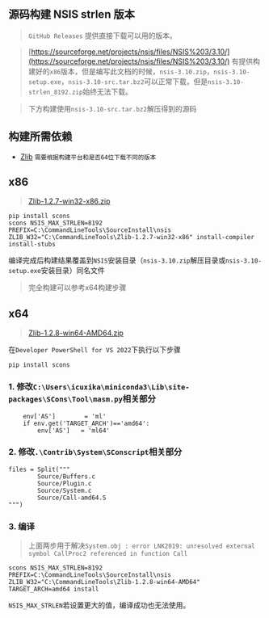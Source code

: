 ## 源码构建 NSIS strlen 版本
> `GitHub Releases` 提供直接下载可以用的版本。

> [https://sourceforge.net/projects/nsis/files/NSIS%203/3.10/](https://sourceforge.net/projects/nsis/files/NSIS%203/3.10/) 有提供构建好的`x86`版本，但是编写此文档的时候，`nsis-3.10.zip`，`nsis-3.10-setup.exe`，`nsis-3.10-src.tar.bz2`可以正常下载，但是`nsis-3.10-strlen_8192.zip`始终无法下载。

> 下方构建使用`nsis-3.10-src.tar.bz2`解压得到的源码

## 构建所需依赖
- [Zlib](https://nsis.sourceforge.io/Zlib) `需要根据构建平台和是否64位下载不同的版本`


## x86
> [Zlib-1.2.7-win32-x86.zip](https://nsis.sourceforge.io/mediawiki/images/c/ca/Zlib-1.2.7-win32-x86.zip)
```
pip install scons
scons NSIS_MAX_STRLEN=8192 PREFIX=C:\CommandLineTools\SourceInstall\nsis ZLIB_W32="C:\CommandLineTools\Zlib-1.2.7-win32-x86" install-compiler install-stubs
```
编译完成后构建结果覆盖到`NSIS`安装目录（`nsis-3.10.zip`解压目录或`nsis-3.10-setup.exe`安装目录）同名文件

> 完全构建可以参考x64构建步骤

## x64
> [Zlib-1.2.8-win64-AMD64.zip](https://nsis.sourceforge.io/mediawiki/images/b/bb/Zlib-1.2.8-win64-AMD64.zip)

在`Developer PowerShell for VS 2022`下执行以下步骤

```
pip install scons
```

### 1. 修改`C:\Users\icuxika\miniconda3\Lib\site-packages\SCons\Tool\masm.py`相关部分
```
    env['AS']        = 'ml'
    if env.get('TARGET_ARCH')=='amd64':
        env['AS']   = 'ml64'
```

### 2. 修改`.\Contrib\System\SConscript`相关部分
```
files = Split("""
        Source/Buffers.c
        Source/Plugin.c
        Source/System.c
        Source/Call-amd64.S
""")
```

### 3. 编译
> 上面两步用于解决`System.obj : error LNK2019: unresolved external symbol CallProc2 referenced in function Call`
```
scons NSIS_MAX_STRLEN=8192 PREFIX=C:\CommandLineTools\SourceInstall\nsis ZLIB_W32="C:\CommandLineTools\Zlib-1.2.8-win64-AMD64" TARGET_ARCH=amd64 install
```

`NSIS_MAX_STRLEN`若设置更大的值，编译成功也无法使用。

